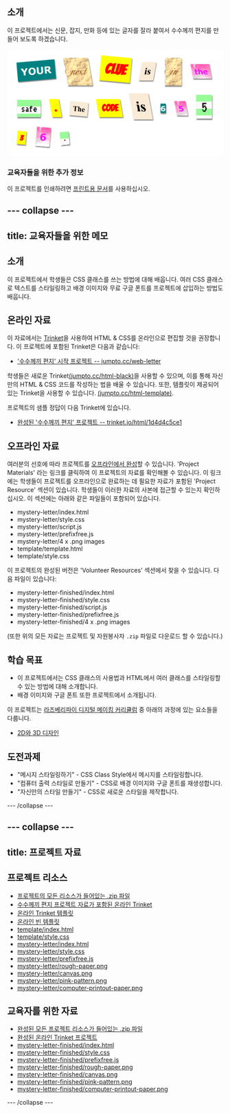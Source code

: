 ## 소개

이 프로젝트에서는 신문, 잡지, 만화 등에 있는 글자를 잘라 붙여서 수수께끼 편지를 만들어 보도록 하겠습니다.

![스크린샷](images/letter-final.png)

### 교육자들을 위한 추가 정보

이 프로젝트를 인쇄하려면 [프린트용 문서](https://projects.raspberrypi.org/en/projects/mystery-letter/print)를 사용하십시오.

## \--- collapse \---

## title: 교육자들을 위한 메모

## 소개

이 프로젝트에서 학생들은 CSS 클래스를 쓰는 방법에 대해 배웁니다. 여러 CSS 클래스로 텍스트를 스타일링하고 배경 이미지와 무료 구글 폰트를 프로젝트에 삽입하는 방법도 배웁니다.

## 온라인 자료

이 자료에서는 [Trinket](https://trinket.io/)을 사용하여 HTML & CSS를 온라인으로 편집할 것을 권장합니다. 이 프로젝트에 포함된 Trinket은 다음과 같습니다:

* ['수수께끼 편지' 시작 프로젝트 -- jumpto.cc/web-letter](http://jumpto.cc/web-letter)

학생들은 새로운 Trinket[(jumpto.cc/html-black)](http://jumpto.cc/html-blank)을 사용할 수 있으며, 이를 통해 자신만의 HTML & CSS 코드를 작성하는 법을 배울 수 있습니다. 또한, 템플릿이 제공되어 있는 Trinket을 사용할 수 있습니다. [(jumpto.cc/html-template)](http://jumpto.cc/html-template).

프로젝트의 샘플 정답이 다음 Trinket에 있습니다.

* [완성된 '수수께끼 편지' 프로젝트 -- trinket.io/html/1d4d4c5ce1](https://trinket.io/html/1d4d4c5ce1)

## 오프라인 자료

여러분의 선호에 따라 프로젝트를 [오프라인에서 완성](https://www.codeclubprojects.org/en-GB/resources/webdev-working-offline/)할 수 있습니다. 'Project Materials' 라는 링크를 클릭하여 이 프로젝트의 자료를 확인해볼 수 있습니다. 이 링크에는 학생들이 프로젝트를 오프라인으로 완료하는 데 필요한 자료가 포함된 'Project Resource' 섹션이 있습니다. 학생들이 이러한 자료의 사본에 접근할 수 있는지 확인하십시오. 이 섹션에는 아래와 같은 파일들이 포함되어 있습니다.

* mystery-letter/index.html
* mystery-letter/style.css
* mystery-letter/script.js
* mystery-letter/prefixfree.js
* mystery-letter/4 x .png images
* template/template.html
* template/style.css

이 프로젝트의 완성된 버전은 'Volunteer Resources' 섹션에서 찾을 수 있습니다. 다음 파일이 있습니다:

* mystery-letter-finished/index.html
* mystery-letter-finished/style.css
* mystery-letter-finished/script.js
* mystery-letter-finished/prefixfree.js
* mystery-letter-finished/4 x .png images

(또한 위의 모든 자료는 프로젝트 및 자원봉사자 `.zip` 파일로 다운로드 할 수 있습니다.)

## 학습 목표

* 이 프로젝트에서는 CSS 클래스의 사용법과 HTML에서 여러 클래스를 스타일링할 수 있는 방법에 대해 소개합니다.
* 배경 이미지와 구글 폰트 또한 프로젝트에서 소개됩니다. 

이 프로젝트는 [라즈베리파이 디지털 메이킹 커리큘럼](http://rpf.io/curriculum) 중 아래의 과정에 있는 요소들을 다룹니다.

* [2D와 3D 디자인](https://www.raspberrypi.org/curriculum/design/creator)

## 도전과제

* "메시지 스타일링하기" - CSS Class Style에서 메시지를 스타일링합니다.
* "컴퓨터 출력 스타일로 만들기" - CSS로 배경 이미지와 구글 폰트를 재생성합니다. 
* "자신만의 스타일 만들기" - CSS로 새로운 스타일을 제작합니다.

\--- /collapse \---

## \--- collapse \---

## title: 프로젝트 자료

## 프로젝트 리소스

* [프로젝트의 모든 리소스가 들어있는 .zip 파일](resources/letter-project-resources.zip)
* [수수께끼 편지 프로젝트 자료가 포함된 온라인 Trinket](http://jumpto.cc/web-letter)
* [온라인 Trinket 템플릿](http://jumpto.cc/trinket-template)
* [온라인 빈 템플릿](http://jumpto.cc/trinket-blank)
* [template/index.html](resources/template-index.html)
* [template/style.css](resources/template-style.css)
* [mystery-letter/index.html](resources/mystery-letter-index.html)
* [mystery-letter/style.css](resources/mystery-letter-style.css)
* [mystery-letter/prefixfree.js](resources/mystery-letter-prefixfree.js)
* [mystery-letter/rough-paper.png](resources/mystery-letter-rough-paper.png)
* [mystery-letter/canvas.png](resources/mystery-letter-canvas.png)
* [mystery-letter/pink-pattern.png](resources/mystery-letter-pink-pattern.png)
* [mystery-letter/computer-printout-paper.png](resources/mystery-letter-computer-printout-paper.png)

## 교육자를 위한 자료

* [완성된 모든 프로젝트 리소스가 들어있는 .zip 파일](resources/letter-volunteer-resources.zip)
* [완성된 온라인 Trinket 프로젝트](https://trinket.io/html/1d4d4c5ce1)
* [mystery-letter-finished/index.html](resources/mystery-letter-finished-index.html)
* [mystery-letter-finished/style.css](resources/mystery-letter-finished-style.css)
* [mystery-letter-finished/prefixfree.js](resources/mystery-letter-finished-prefixfree.js)
* [mystery-letter-finished/rough-paper.png](resources/mystery-letter-finished-rough-paper.png)
* [mystery-letter-finished/canvas.png](resources/mystery-letter-finished-canvas.png)
* [mystery-letter-finished/pink-pattern.png](resources/mystery-letter-finished-pink-pattern.png)
* [mystery-letter-finished/computer-printout-paper.png](resources/mystery-letter-finished-computer-printout-paper.png)

\--- /collapse \---